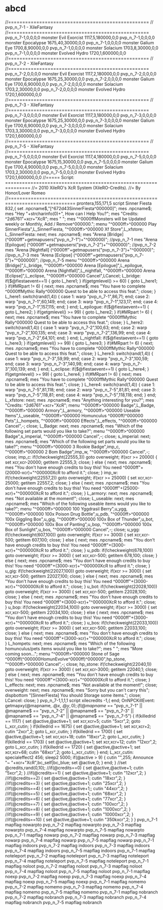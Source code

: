 abcd
====

//================================================== // pvp_n_7-1 - XileFantasy //================================================== pvp_n_7-1,0,0,0,0	monster	Evil Exorcist	1117,5,180000,0,0 pvp_n_7-1,0,0,0,0	monster	Epocalypse	1675,40,30000,0,0 pvp_n_7-1,0,0,0,0	monster	Galium Eye	1700,8,90000,0,0 pvp_n_7-1,0,0,0,0	monster	Solacium	1703,8,30000,0,0 pvp_n_7-1,0,0,0,0	monster	Evolved Hydro	1720,1,600000,0,0 //================================================== // pvp_n_7-2 - XileFantasy //================================================== pvp_n_7-2,0,0,0,0	monster	Evil Exorcist	1117,2,180000,0,0 pvp_n_7-2,0,0,0,0	monster	Epocalypse	1675,25,30000,0,0 pvp_n_7-2,0,0,0,0	monster	Galium Eye	1700,6,90000,0,0 pvp_n_7-2,0,0,0,0	monster	Solacium	1703,2,30000,0,0 pvp_n_7-2,0,0,0,0	monster	Evolved Hydro	1720,1,600000,0,0 //================================================== // pvp_n_7-3 - XileFantasy //================================================== pvp_n_7-3,0,0,0,0	monster	Evil Exorcist	1117,3,180000,0,0 pvp_n_7-3,0,0,0,0	monster	Epocalypse	1675,25,30000,0,0 pvp_n_7-3,0,0,0,0	monster	Galium Eye	1700,6,90000,0,0 pvp_n_7-3,0,0,0,0	monster	Solacium	1703,3,30000,0,0 pvp_n_7-3,0,0,0,0	monster	Evolved Hydro	1720,1,600000,0,0 //================================================== // pvp_n_7-5 - XileFantasy //================================================== pvp_n_7-5,0,0,0,0	monster	Evil Exorcist	1117,4,180000,0,0 pvp_n_7-5,0,0,0,0	monster	Epocalypse	1675,15,30000,0,0 pvp_n_7-5,0,0,0,0	monster	Galium Eye	1700,4,90000,0,0 pvp_n_7-5,0,0,0,0	monster	Solacium	1703,2,30000,0,0 pvp_n_7-5,0,0,0,0	monster	Evolved Hydro	1720,1,600000,0,0  //===== Script: =============================================================== //= 2010 XileRO's XcR System (XileRO-Credits). //= By Honor/Lover Romeo //============================================================================== prontera,155,171,5	script	Sinner Fiesta	832,{  set .npcname$,"[^672d43SinnerFiesta^000000]"; 	mes .npcname$; 	mes "Hey "+strcharinfo(0)+", How can I Help You?"; 	mes "Credits: ^2d6761"+xcr+"XcR"; 	mes " "; 	mes "^0000ffMonsters will be Updated weekly or Monthly, Add / Remove^000000."; 	menu "^0000ff>^000000 Play SinnerFiesta",L_SinnerFiesta, 	"^0000ff>^000000 Xf Store",L_xfstore;  L_SinnerFiesta: 	next; 	mes .npcname$; 	mes "Arena [Bridge] (^0000ff"+getmapusers("pvp_n_7-1")+"^000000)"; //pvp_n_7-1 	mes "Arena [Epilogue] (^0000ff"+getmapusers("pvp_n_7-2")+"^000000)"; //pvp_n_7-2 	mes "Arena [Nightfall] (^0000ff"+getmapusers("pvp_n_7-3")+"^000000)"; //pvp_n_7-3 	mes "Arena [Eclipse] (^0000ff"+getmapusers("pvp_n_7-5")+"^000000)"; //pvp_n_7-5 	menu "^0000ff>^000000 Arena [Bridge]",L_bridge, 	"^0000ff>^000000 Arena [Epilogue]",L_epilogue, 	"^0000ff>^000000 Arena [Nightfall]",L_nightfall, 	"^0000ff>^000000 Arena [Eclipse]",L_eclipse, 	"^0000ff>^000000 Cancel",LCancel;  L_bridge: 	if($@fiestaevent==1) { goto L_here1; } 	if(getgmlevel() >= 60) { goto L_here1; } 	if(#MRpart != 6) { 		next; 		mes .npcname$; 		mes "You have to complete ^0000ffMythic Rally^000000 Quest to be able to access this feat."; 		close; 	} L_here1: 	switch(rand(1,4)) { 			case 1: 				warp "pvp_n_7-1",86,71; 				end; 			case 2: 				warp "pvp_n_7-1",60,149; 				end; 			case 3: 				warp "pvp_n_7-1",123,17; 				end; 			case 4: 				warp "pvp_n_7-1",157,115; 				end; 	} 	end;		 L_epilogue: 	if($@fiestaevent==1) { goto L_here2; } 	if(getgmlevel() >= 99) { goto L_here2; } 	if(#MRpart != 6) { 		next; 		mes .npcname$; 		mes "You have to complete ^0000ffMythic Rally^000000 Quest to be able to access this feat."; 		close; 	} L_here2: 	switch(rand(1,4)) { 			case 1: 				warp "pvp_n_7-2",100,63; 				end; 			case 2: 				warp "pvp_n_7-2",100,135; 				end; 			case 3: 				warp "pvp_n_7-2",136,99; 				end; 			case 4: 				warp "pvp_n_7-2",64,101; 				end; 	} 	end;	 L_nightfall: 	if($@fiestaevent==1) { goto L_here3; } 	if(getgmlevel() >= 99) { goto L_here3; } 	if(#MRpart != 6) { 		next; 		mes .npcname$; 		mes "You have to complete ^0000ffMythic Rally^000000 Quest to be able to access this feat."; 		close; 	} L_here3: 	switch(rand(1,4)) { 			case 1: 				warp "pvp_n_7-3",59,99; 				end; 			case 2: 				warp "pvp_n_7-3",100,59; 				end; 			case 3: 				warp "pvp_n_7-3",140,98; 				end; 			case 4: 				warp "pvp_n_7-3",100,139; 				end; 	} 	end;	 L_eclipse: 	if($@fiestaevent==1) { goto L_here4; } 	if(getgmlevel() >= 99) { goto L_here4; } 	if(#MRpart != 6) { 		next; 		mes .npcname$; 		mes "You have to complete ^0000ffMythic Rally^000000 Quest to be able to access this feat."; 		close; 	} L_here4: 	switch(rand(1,4)) { 			case 1: 				warp "pvp_n_7-5",81,118; 				end; 			case 2: 				warp "pvp_n_7-5",81,81; 				end; 			case 3: 				warp "pvp_n_7-5",118,81; 				end; 			case 4: 				warp "pvp_n_7-5",118,118; 				end; 	} 	end;  L_xfstore: 	next; 	mes .npcname$; 	mes "Anything interesting for you?"; 	mes "Credits: ^2d6761"+xcr+"XcR"; 	menu  	"^0000ff>^000000 Badge",L_Badge, 	"^0000ff>^000000 Armory",L_armory, 	"^0000ff>^000000 Useable Items",L_useable, 	"^0000ff>^000000 Homunculus ^0000ff/^000000 Pets",L_hompets, 	"^0000ff>^000000 Effects",L_effects, 	"^0000ff>^000000 Cancel",-; 	close;   L_Badge: 	next; 	mes .npcname$; 	mes "Which of the following set parts would you like to take?"; 	menu "^0000ff>^000000 Badge",s_imperial, 	 	"^0000ff>^000000 Cancel",-; 	close;  	s_imperial: 			next; 			mes .npcname$; 			mes "Which of the following set parts would you like to take?"; 			menu "^0000ff>^000000 3 Rookie Badge",imp_c, 			"^0000ff>^000000 2 Bom Badge",imp_w,                   			 "^0000ff>^000000 Cancel",-; 		         close; 				 				imp_c: if(!checkweight(22555,3)) goto overweight; if(xcr >= 20000) { set xcr,xcr-20000; getitem 22555,3; close; }  else { next; mes .npcname$; mes "You don't have enough credits to buy this! You need ^0000ff"+(20000-xcr)+"^000000XcR to afford it."; close; } 				imp_w: if(!checkweight(22557,2)) goto overweight; if(xcr >= 25000) { set xcr,xcr-25000; getitem 22557,2; close; }  else { next; mes .npcname$; mes "You don't have enough credits to buy this! You need ^0000ff"+(25000-xcr)+"^000000XcR to afford it."; close; } 	 L_armory: 	next; 	mes .npcname$; 	mes "Not available at the moment!"; 	close; L_useable: 	next; 	mes .npcname$; 	mes "Which of the following useable items would you like to take?"; 	menu "^0000ff>^000000 100 Yggdrasil Berry",u_ygg, 	"^0000ff>^000000 100x Poison Drug Bottle",u_pdb, 	"^0000ff>^000000 100x Giggling Box",u_gig, 	"^0000ff>^000000 100x Box of Thunder",u_bot, 	"^0000ff>^000000 100x Box of Panting",u_bop, 	"^0000ff>^000000 100x Box of Sunlight",u_bos, 	"^0000ff>^000000 Cancel",-; 	close;  			u_ygg: 	if(!checkweight(607,100)) goto overweight; if(xcr >= 3000) { set xcr,xcr-500; getitem 607,100; close; }  else { next; mes .npcname$; mes "You don't have enough credits to buy this! You need ^0000ff"+(3000-xcr)+"^000000XcR to afford it."; close; } 			u_pdb: 	if(!checkweight(678,100)) goto overweight; if(xcr >= 3000) { set xcr,xcr-500; getitem 678,100; close; }  else { next; mes .npcname$; mes "You don't have enough credits to buy this! You need ^0000ff"+(3000-xcr)+"^000000XcR to afford it."; close; } 			u_gig: 	if(!checkweight(22027,100)) goto overweight; if(xcr >= 3000) { set xcr,xcr-500; getitem 22027,100; close; }  else { next; mes .npcname$; mes "You don't have enough credits to buy this! You need ^0000ff"+(3000-xcr)+"^000000XcR to afford it."; close; } 			u_bot: 	if(!checkweight(22028,100)) goto overweight; if(xcr >= 3000) { set xcr,xcr-500; getitem 22028,100; close; }  else { next; mes .npcname$; mes "You don't have enough credits to buy this! You need ^0000ff"+(3000-xcr)+"^000000XcR to afford it."; close; } 			u_bop: 	if(!checkweight(22034,100)) goto overweight; if(xcr >= 3000) { set xcr,xcr-500; getitem 22034,100; close; }  else { next; mes .npcname$; mes "You don't have enough credits to buy this! You need ^0000ff"+(3000-xcr)+"^000000XcR to afford it."; close; } 			u_bos: 	if(!checkweight(22033,100)) goto overweight; if(xcr >= 3000) { set xcr,xcr-500; getitem 22033,100; close; }  else { next; mes .npcname$; mes "You don't have enough credits to buy this! You need ^0000ff"+(3000-xcr)+"^000000XcR to afford it."; close; }  L_hompets: 	next; 	mes .npcname$; 	mes "Which of the following homunculus/pets items would you like to take?"; 	mes " "; 	mes "More coming soon..."; 	menu "^0000ff>^000000 Stone of Sage ^0000ff(^000000HomunEvolve^0000ff)^000000",hp_stone, 	"^0000ff>^000000 Cancel",-; 	close;  			hp_stone: if(!checkweight(22040,1)) goto overweight; if(xcr >= 3000) { set xcr,xcr-3000; getitem 22040,1; close; }  else { next; mes .npcname$; mes "You don't have enough credits to buy this! You need ^0000ff"+(3000-xcr)+"^000000XcR to afford it."; close; } 			 L_effects: 	next; 	mes .npcname$; 	mes "Not available at the moment!"; 	close;  overweight: 	next; 	mes .npcname$; 	mes "Sorry but you can't carry this"; 	dispbottom "[SinnerFiesta] You should Storage some items."; 	close;  LCancel: 	close; }  pvp_n_7-1,1,1,1	script	xilecredits	-1,{ end;  OnNPCKillEvent: 	getmapxy(@mapname$,.@x,.@y,0); 	if(@mapname$ == "pvp_n_7-1" || @mapname$ == "pvp_n_7-2" || @mapname$ == "pvp_n_7-3" || @mapname$ == "pvp_n_7-4" || @mapname$ == "pvp_n_7-5") {  if(killedrid == 1117) { set @active,@active+1; set xcr,xcr+5; cutin "5xcr",2; goto L_xcr_cutin; } if(killedrid == 1675) { set @active,@active+1; set xcr,xcr+2; cutin "2xcr",2; goto L_xcr_cutin; } if(killedrid == 1700) { set @active,@active+1; set xcr,xcr+18; cutin "18xcr",2; goto L_xcr_cutin; } if(killedrid == 1703) { set @active,@active+1; set xcr,xcr+12; cutin "12xcr",2; goto L_xcr_cutin; } if(killedrid == 1720) { set @active,@active+1; set xcr,xcr+68; cutin "68xcr",2; goto L_xcr_cutin; } end; L_xcr_cutin: 	specialeffect2 456; 	sleep2 5000; 	if(@active > 9) { cutin "",255; Announce "~ "+xcr+"XcR",bc_self|bc_blue; set @active,0; } 	end; }  //set @credits,rand(0,10); //if(@credits==0) { set @active,@active+1; cutin "5xcr",2; } //if(@credits==1) { set @active,@active+1; cutin "12xcr",2; } //if(@credits==2) { set @active,@active+1; cutin "18xcr",2; } //if(@credits==3) { set @active,@active+1; cutin "25xcr",2; } //if(@credits==4) { set @active,@active+1;; cutin "44xcr",2; } //if(@credits==5) { set @active,@active+1; cutin "68xcr",2; } //if(@credits==6) { set @active,@active+1; cutin "77xcr",2; } //if(@credits==7) { set @active,@active+1; cutin "100xcr",2; } //if(@credits==8) { set @active,@active+1; cutin "1000xcr",2; } //if(@credits==9) { set @active,@active+1; cutin "10000xcr",2; } //if(@credits==10) { set @active,@active+1; cutin "350kxcr",2; } }  pvp_n_7-1	mapflag	nowarpto pvp_n_7-2	mapflag	nowarpto pvp_n_7-3	mapflag	nowarpto pvp_n_7-4	mapflag	nowarpto pvp_n_7-5	mapflag	nowarpto pvp_n_7-1	mapflag	nowarp pvp_n_7-2	mapflag	nowarp pvp_n_7-3	mapflag	nowarp pvp_n_7-4	mapflag	nowarp pvp_n_7-5	mapflag	nowarp pvp_n_7-1	mapflag	indoors pvp_n_7-2	mapflag	indoors pvp_n_7-3	mapflag	indoors pvp_n_7-4	mapflag	indoors pvp_n_7-5	mapflag	indoors pvp_n_7-1	mapflag	noteleport pvp_n_7-2	mapflag	noteleport pvp_n_7-3	mapflag	noteleport pvp_n_7-4	mapflag	noteleport pvp_n_7-5	mapflag	noteleport pvp_n_7-1	mapflag	noloot pvp_n_7-2	mapflag	noloot pvp_n_7-3	mapflag	noloot pvp_n_7-4	mapflag	noloot pvp_n_7-5	mapflag	noloot pvp_n_7-1	mapflag	noexp pvp_n_7-2	mapflag	noexp pvp_n_7-3	mapflag	noexp pvp_n_7-4	mapflag	noexp pvp_n_7-5	mapflag	noexp pvp_n_7-1	mapflag	nomemo pvp_n_7-2	mapflag	nomemo pvp_n_7-3	mapflag	nomemo pvp_n_7-4	mapflag	nomemo pvp_n_7-5	mapflag	nomemo pvp_n_7-1	mapflag	nobranch pvp_n_7-2	mapflag	nobranch pvp_n_7-3	mapflag	nobranch pvp_n_7-4	mapflag	nobranch pvp_n_7-5	mapflag	nobranch
